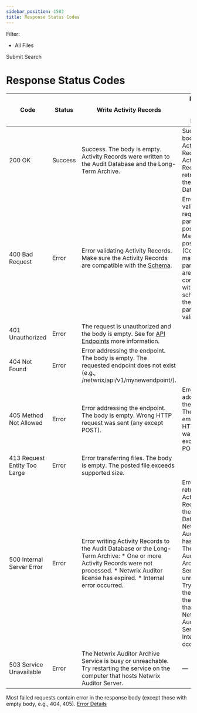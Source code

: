 ```yaml
---
sidebar_position: 1503
title: Response Status Codes
---
```


Filter: 

* All Files

Submit Search

# Response Status Codes

| Code | Status | Write Activity Records | Retrieve, search Activity Records |
| --- | --- | --- | --- |
| 200 OK | Success | Success. The body is empty.  Activity Records were written to the Audit Database and the Long-Term Archive. | Success. The body contains Activity Records.  Activity Records were retrieved from the Audit Database. |
| 400 Bad Request | Error | Error validating Activity Records.  Make sure the Activity Records are compatible with the [Schema](PostData/ActivityRecords#Schema "Activity Records"). | Error validating request parameters or post data.  Make sure the post data files (Continuation mark, Search parameters) are compatible with their schemas and the `?count=` parameter is valid. |
| 401 Unauthorized | Error | The request is unauthorized and the body is empty. See for [API Endpoints](Endpoints "API Endpoints") more information. | |
| 404 Not Found | Error | Error addressing the endpoint. The body is empty. The requested endpoint does not exist (e.g., /netwrix/api/v1/mynewendpoint/). | |
| 405 Method Not Allowed | Error | Error addressing the endpoint. The body is empty. Wrong HTTP request was sent (any except POST). | Error addressing the endpoint. The body is empty. Wrong HTTP request was sent (any except GET or POST). |
| 413 Request Entity Too Large | Error | Error transferring files. The body is empty. The posted file exceeds supported size. | |
| 500 Internal Server Error | Error | Error writing Activity Records to the Audit Database or the Long-Term Archive:   * One or more Activity Records were not processed. * Netwrix Auditor license has expired. * Internal error occurred. | Error retrieving Activity Records from the Audit Database:   * Netwrix Auditorlicense has expired. * The Netwrix Auditor Archive Service is unreachable. Try restarting the service on the computer that hosts Netwrix Auditor Server. * Internal error occurred. |
| 503 Service Unavailable | Error | The Netwrix Auditor Archive Service is busy or unreachable. Try restarting the service on the computer that hosts Netwrix Auditor Server. | — |

Most failed requests contain error in the response body (except those with empty body, e.g., 404, 405). [Error Details](ErrorDetails)